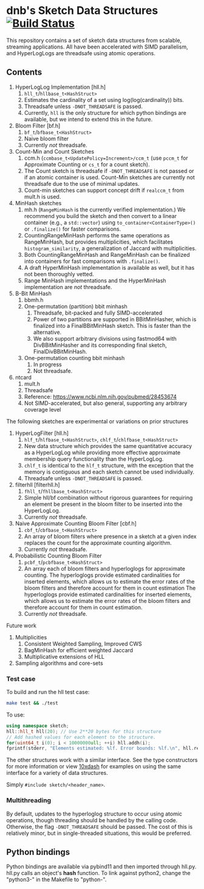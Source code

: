 # dnb's Sketch Data Structures [![Build Status](https://travis-ci.com/dnbaker/sketch.svg?branch=master)](https://travis-ci.com/dnbaker/sketch)
This repository contains a set of sketch data structures from scalable, streaming applications.
All have been accelerated with SIMD parallelism, and HyperLogLogs are threadsafe using atomic operations.

## Contents
1. HyperLogLog Implementation [hll.h]
    1. `hll_t`/`hllbase_t<HashStruct>`
    2. Estimates the cardinality of a set using log(log(cardinality)) bits.
    3. Threadsafe unless `-DNOT_THREADSAFE` is passed.
    4. Currently, `hll` is the only structure for which python bindings are available, but we intend to extend this in the future.
3. Bloom Filter [bf.h]
    1. `bf_t`/`bfbase_t<HashStruct>`
    2. Naive bloom filter
    3. Currently *not* threadsafe.
4. Count-Min and Count Sketches
    1. ccm.h (`ccmbase_t<UpdatePolicy=Increment>/ccm_t`  (use `pccm_t` for Approximate Counting or `cs_t` for a count sketch).
    2. The Count sketch is threadsafe if `-DNOT_THREADSAFE` is not passed or if an atomic container is used. Count-Min sketches are currently not threadsafe due to the use of minimal updates.
    3. Count-min sketches can support concept drift if `realccm_t` from mult.h is used.
5. MinHash sketches
    1. mh.h (`RangeMinHash` is the currently verified implementation.) We recommend you build the sketch and then convert to a linear container (e.g., a `std::vector`) using `to_container<ContainerType>()` or `.finalize()` for faster comparisons.
    2. CountingRangeMinHash performs the same operations as RangeMinHash, but provides multiplicities, which facilitates `histogram_similarity`, a generalization of Jaccard with multiplicities.
    3. Both CountingRangeMinHash and RangeMinHash can be finalized into containers for fast comparisons with `.finalize()`.
    3. A draft HyperMinHash implementation is available as well, but it has not been thoroughly vetted.
    4. Range MinHash implementations and the HyperMinHash implementation are *not* threadsafe.
6. B-Bit MinHash
    1. bbmh.h
    2. One-permutation (partition) bbit minhash
        1. Threadsafe, bit-packed and fully SIMD-accelerated
        2. Power of two partitions are supported in BBitMinHasher, which is finalized into a FinalBBitMinHash sketch. This is faster than the alternative.
        3. We also support arbitrary divisions using fastmod64 with DivBBitMinHasher and its corresponding final sketch, FinalDivBBitMinHash.
    3. One-permutation counting bbit minhash
        1. In progress
        2. Not threadsafe.
7. ntcard
    1. mult.h
    2. Threadsafe
    3. Reference: https://www.ncbi.nlm.nih.gov/pubmed/28453674
    4. Not SIMD-accelerated, but also general, supporting any arbitrary coverage level

The following sketches are experimental or variations on prior structures
1. HyperLogFilter [hll.h]
    1. `hlf_t`/`hlfbase_t<HashStruct>`, `chlf_t`/`chlfbase_t<HashStruct>`
    2. New data structure which provides the same quantitative accuracy as a HyperLogLog while providing more effective approximate membership query functionality than the HyperLogLog.
    2. `chlf_t` is identical to the `hlf_t` structure, with the exception that the memory is contiguous and each sketch cannot be used individually.
    3. Threadsafe unless `-DNOT_THREADSAFE` is passed.
2. filterhll [filterhll.h]
    1. `fhll_t`/`fhllbase_t<HashStruct>`
    2. Simple hll/bf combination without rigorous guarantees for requiring an element be present in the bloom filter to be inserted into the HyperLogLog.
    3. Currently *not* threadsafe.
3. Naive Approximate Counting Bloom Filter [cbf.h]
    1. `cbf_t`/`cbfbase_t<HashStruct>`
    2. An array of bloom filters where presence in a sketch at a given index replaces the count for the approximate counting algorithm.
    3. Currently *not* threadsafe.
7. Probabilistic Counting Bloom Filter
    1. `pcbf_t`/`pcbfbase_t<HashStruct>`
    2. An array each of bloom filters and hyperloglogs for approximate counting. The hyperloglogs provide estimated cardinalities for inserted elements, which allows us to estimate the error rates of the bloom filters and therefore account for them in count estimation The hyperloglogs provide estimated cardinalities for inserted elements, which allows us to estimate the error rates of the bloom filters and therefore account for them in count estimation.
    3. Currently *not* threadsafe.

Future work
1. Multiplicities
    1. Consistent Weighted Sampling, Improved CWS
    2. BagMinHash for efficient weighted Jaccard
    3. Multiplicative extensions of HLL
2. Sampling algorithms and core-sets

### Test case
To build and run the hll test case:

```bash
make test && ./test
```

To use:

```c++
using namespace sketch;
hll::hll_t hll(20); // Use 2**20 bytes for this structure
// Add hashed values for each element to the structure.
for(uint64_t i(0); i < 10000000ull; ++i) hll.addh(i);
fprintf(stderr, "Elements estimated: %lf. Error bounds: %lf.\n", hll.report(), hll.est_err());
```

The other structures work with a similar interface. See the type constructors for more information or view [10xdash](https://github.com/dnbaker/10xdash) for examples on using the
same interface for a variety of data structures.

Simply `#include sketch/<header_name>`.

### Multithreading
By default, updates to the hyperloglog structure to occur using atomic operations, though threading should be handled by the calling code. Otherwise, the flag `-DNOT_THREADSAFE` should be passed. The cost of this is relatively minor, but in single-threaded situations, this would be preferred.

## Python bindings
Python bindings are available via pybind11 and then imported through hll.py. hll.py calls an object's __hash__ function. To link against python2, change the "python3-" in the Makefile to "python-".
